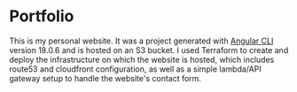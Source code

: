 # Portfolio

This is my personal website. It was a project generated with [Angular CLI](https://github.com/angular/angular-cli) version 18.0.6 and is hosted on an S3 bucket. I used Terraform to create and deploy the infrastructure on which the website is hosted, which includes route53 and cloudfront configuration, as well as a simple lambda/API gateway setup to handle the website's contact form.
